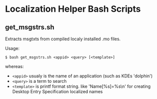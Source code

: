 # Localization Helper Bash Scripts

## get_msgstrs.sh

Extracts msgtxts from compiled localy installed .mo files.

Usage:

```
$ bash get_msgstrs.sh <appid> <query> [<template>]
```

whereas:

* `<appid>` usualy is the name of an application (such as KDEs 'dolphin')
* `<query>` is a term to search
* `<template>` is printf format string. like 'Name[%s]=%s\n' for creating Desktop Entry Specification localized names

